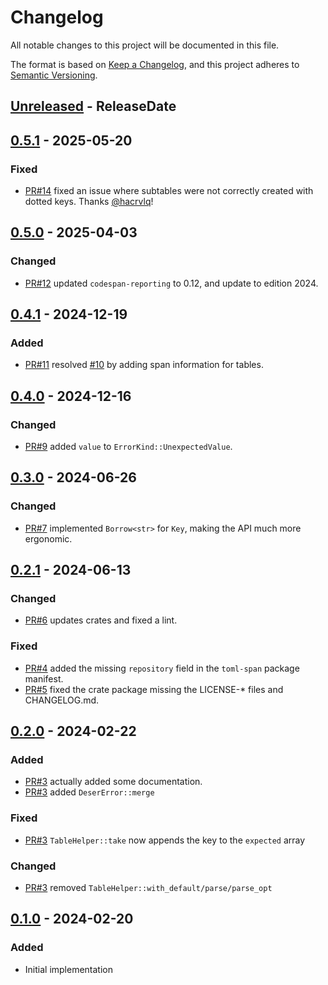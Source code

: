 <!-- markdownlint-disable blanks-around-headings blanks-around-lists no-duplicate-heading -->

# Changelog

All notable changes to this project will be documented in this file.

The format is based on [Keep a Changelog](https://keepachangelog.com/en/1.0.0/),
and this project adheres to [Semantic Versioning](https://semver.org/spec/v2.0.0.html).

<!-- next-header -->
## [Unreleased] - ReleaseDate
## [0.5.1] - 2025-05-20
### Fixed
- [PR#14](https://github.com/EmbarkStudios/toml-span/pull/14) fixed an issue where subtables were not correctly created with dotted keys. Thanks [@hacrvlq](https://github.com/hacrvlq)!

## [0.5.0] - 2025-04-03
### Changed
- [PR#12](https://github.com/EmbarkStudios/toml-span/pull/12) updated `codespan-reporting` to 0.12, and update to edition 2024.

## [0.4.1] - 2024-12-19
### Added
- [PR#11](https://github.com/EmbarkStudios/toml-span/pull/11) resolved [#10](https://github.com/EmbarkStudios/toml-span/issues/10) by adding span information for tables.

## [0.4.0] - 2024-12-16
### Changed
- [PR#9](https://github.com/EmbarkStudios/toml-span/pull/9) added `value` to `ErrorKind::UnexpectedValue`.

## [0.3.0] - 2024-06-26
### Changed
- [PR#7](https://github.com/EmbarkStudios/toml-span/pull/7) implemented `Borrow<str>` for `Key`, making the API much more ergonomic.

## [0.2.1] - 2024-06-13
### Changed
- [PR#6](https://github.com/EmbarkStudios/toml-span/pull/6) updates crates and fixed a lint.

### Fixed
- [PR#4](https://github.com/EmbarkStudios/toml-span/pull/4) added the missing `repository` field in the `toml-span` package manifest.
- [PR#5](https://github.com/EmbarkStudios/toml-span/pull/5) fixed the crate package missing the LICENSE-* files and CHANGELOG.md.

## [0.2.0] - 2024-02-22
### Added
- [PR#3](https://github.com/EmbarkStudios/toml-span/pull/3) actually added some documentation.
- [PR#3](https://github.com/EmbarkStudios/toml-span/pull/3) added `DeserError::merge`

### Fixed
- [PR#3](https://github.com/EmbarkStudios/toml-span/pull/3) `TableHelper::take` now appends the key to the `expected` array

### Changed
- [PR#3](https://github.com/EmbarkStudios/toml-span/pull/3) removed `TableHelper::with_default/parse/parse_opt`

## [0.1.0] - 2024-02-20
### Added
- Initial implementation

<!-- next-url -->
[Unreleased]: https://github.com/EmbarkStudios/toml-span/compare/0.5.1...HEAD
[0.5.1]: https://github.com/EmbarkStudios/toml-span/compare/0.5.0...0.5.1
[0.5.0]: https://github.com/EmbarkStudios/toml-span/compare/0.4.1...0.5.0
[0.4.1]: https://github.com/EmbarkStudios/toml-span/compare/0.4.0...0.4.1
[0.4.0]: https://github.com/EmbarkStudios/toml-span/compare/0.3.0...0.4.0
[0.3.0]: https://github.com/EmbarkStudios/toml-span/compare/0.2.1...0.3.0
[0.2.1]: https://github.com/EmbarkStudios/toml-span/compare/0.2.0...0.2.1
[0.2.0]: https://github.com/EmbarkStudios/toml-span/compare/0.1.0...0.2.0
[0.1.0]: https://github.com/EmbarkStudios/toml-span/releases/tag/0.1.0
